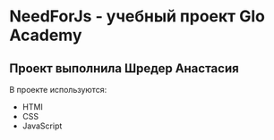 # NeedForJs - учебный проект Glo Academy
## Проект выполнила Шредер Анастасия

В проекте используются:
- HTMl
- CSS
- JavaScript
